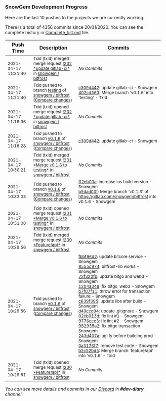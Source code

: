 
### SnowGem Development Progress

Here are the last 10 pushes to the projects we are currently working.

There is a total of 4356 commits since 20/01/2020. You can see the complete history in
 [Complete_list.md](Complete_list.md) file.

| Push Time | Description | Commits |
| --- | --- | --- |
| <sub>2021-04-17 11:21:40</sub> | <sub>Txid (txid) merged merge request [\!232 \*update gitlab\-ci\*](https://gitlab.com/snowgem/bitfrost/-/merge_requests/232) in [snowgem / bitfrost](https://gitlab.com/snowgem/bitfrost)</sub> | <sub>_No Commits_</sub> |
| <sub>2021-04-17 11:21:40</sub> | <sub>Txid pushed to branch [testing](https://gitlab.com/snowgem/bitfrost/commits/testing) of [snowgem / bitfrost](https://gitlab.com/snowgem/bitfrost) ([Compare changes](https://gitlab.com/snowgem/bitfrost/compare/e571414bffd056fafcc88ca464f1a8303d14c191...402cd563847efefaee361e22fb943d976ede517b))</sub> | <sub>[c309d442](https://gitlab.com/snowgem/bitfrost/-/commit/c309d4427e0ff9c756d5e9e012e9bdc47ee7f958): update gitlab-ci - Snowgem<br>[402cd563](https://gitlab.com/snowgem/bitfrost/-/commit/402cd563847efefaee361e22fb943d976ede517b): Merge branch 'v0.1.6' into 'testing' - Txid</sub> |
| <sub>2021-04-17 11:18:36</sub> | <sub>Txid (txid) opened merge request [\!232 \*update gitlab\-ci\*](https://gitlab.com/snowgem/bitfrost/-/merge_requests/232) in [snowgem / bitfrost](https://gitlab.com/snowgem/bitfrost)</sub> | <sub>_No Commits_</sub> |
| <sub>2021-04-17 11:18:28</sub> | <sub>Txid pushed to branch [v0\.1\.6](https://gitlab.com/snowgem/bitfrost/commits/v0.1.6) of [snowgem / bitfrost](https://gitlab.com/snowgem/bitfrost) ([Compare changes](https://gitlab.com/snowgem/bitfrost/compare/b5dad00f9f7f5a2c2726612f3eb608f16e97c0fb...c309d4427e0ff9c756d5e9e012e9bdc47ee7f958))</sub> | <sub>[c309d442](https://gitlab.com/snowgem/bitfrost/-/commit/c309d4427e0ff9c756d5e9e012e9bdc47ee7f958): update gitlab-ci - Snowgem</sub> |
| <sub>2021-04-17 10:36:21</sub> | <sub>Txid (txid) merged merge request [\!231 \*Merge v0\.1\.6 to testing\*](https://gitlab.com/snowgem/bitfrost/-/merge_requests/231) in [snowgem / bitfrost](https://gitlab.com/snowgem/bitfrost)</sub> | <sub>_No Commits_</sub> |
| <sub>2021-04-17 10:33:03</sub> | <sub>Txid pushed to branch [v0\.1\.6](https://gitlab.com/snowgem/bitfrost/commits/v0.1.6) of [snowgem / bitfrost](https://gitlab.com/snowgem/bitfrost) ([Compare changes](https://gitlab.com/snowgem/bitfrost/compare/b2c52bd586b3f8e2b987d1bc4fdf29e10cfcd190...b5dad00f9f7f5a2c2726612f3eb608f16e97c0fb))</sub> | <sub>[ff2eb03a](https://gitlab.com/snowgem/bitfrost/-/commit/ff2eb03a362463637e7e7388711dfe90db1d5766): increase ios build version - Snowgem<br>[b5dad00f](https://gitlab.com/snowgem/bitfrost/-/commit/b5dad00f9f7f5a2c2726612f3eb608f16e97c0fb): Merge branch 'v0.1.6' of https://gitlab.com/snowgem/bitfrost into v0.1.6 - Snowgem</sub> |
| <sub>2021-04-17 10:31:00</sub> | <sub>Txid (txid) opened merge request [\!231 \*Merge v0\.1\.6 to testing\*](https://gitlab.com/snowgem/bitfrost/-/merge_requests/231) in [snowgem / bitfrost](https://gitlab.com/snowgem/bitfrost)</sub> | <sub>_No Commits_</sub> |
| <sub>2021-04-17 10:29:56</sub> | <sub>Txid (txid) merged merge request [\!230 \*Feature/api\*](https://gitlab.com/snowgem/bitfrost/-/merge_requests/230) in [snowgem / bitfrost](https://gitlab.com/snowgem/bitfrost)</sub> | <sub>_No Commits_</sub> |
| <sub>2021-04-17 10:29:56</sub> | <sub>Txid pushed to branch [v0\.1\.6](https://gitlab.com/snowgem/bitfrost/commits/v0.1.6) of [snowgem / bitfrost](https://gitlab.com/snowgem/bitfrost) ([Compare changes](https://gitlab.com/snowgem/bitfrost/compare/34be5df5f092dfeb53e3668a679400d3abbabacf...b2c52bd586b3f8e2b987d1bc4fdf29e10cfcd190))</sub> | <sub>[fbbf96d2](https://gitlab.com/snowgem/bitfrost/-/commit/fbbf96d203706afae1081e235428e745d03e8707): update bitcore service - Snowgem<br>[8555c974](https://gitlab.com/snowgem/bitfrost/-/commit/8555c97438a6fa8c96aba6ebd7df8b7d32cec1af): bitfrost-lib works - Snowgem<br>[72f320fb](https://gitlab.com/snowgem/bitfrost/-/commit/72f320fba32c4ac721f6da340461e851e233213b): update bitgo and web3 - Snowgem<br>[1204a349](https://gitlab.com/snowgem/bitfrost/-/commit/1204a349b09b165d1c771e1dcd60b6cb85305ac5): fix bitgo, web3 - Snowgem<br>[b7f07f11](https://gitlab.com/snowgem/bitfrost/-/commit/b7f07f11eb8cc3cdbe196df8388246ca5822554a): throw error for transaction failure - Snowgem<br>[c639f395](https://gitlab.com/snowgem/bitfrost/-/commit/c639f395226ae9614f0d5d6b19313f365c390568): update libs after build - Snowgem<br>[d49ccd94](https://gitlab.com/snowgem/bitfrost/-/commit/d49ccd94f113360eb6552ffc1104c7714fc3bbaf): update .gitignore - Snowgem<br>[02cb013d](https://gitlab.com/snowgem/bitfrost/-/commit/02cb013ddf85415771cf9ac66ad555c8aba38f38): fix lint #1 - Snowgem<br>[9776ece3](https://gitlab.com/snowgem/bitfrost/-/commit/9776ece37e8b15e40b49e46c733d7aceabb2a791): fix lint #2 - Snowgem<br>[982935a2](https://gitlab.com/snowgem/bitfrost/-/commit/982935a253a845dd3c65547b2560cefd6dddbb5c): fix bitgo transaction - Snowgem<br>[243d407a](https://gitlab.com/snowgem/bitfrost/-/commit/243d407a5d8bbddca7e308a7ca29538194152394): uglify before building prod - Snowgem<br>[0a3176f7](https://gitlab.com/snowgem/bitfrost/-/commit/0a3176f7c64a41bbb36699d23a63fd551c1653c0): remove test code - Snowgem<br>[b2c52bd5](https://gitlab.com/snowgem/bitfrost/-/commit/b2c52bd586b3f8e2b987d1bc4fdf29e10cfcd190): Merge branch 'feature/api' into 'v0.1.6' - Txid</sub> |
| <sub>2021-04-17 10:26:51</sub> | <sub>Txid (txid) opened merge request [\!230 \*Feature/api\*](https://gitlab.com/snowgem/bitfrost/-/merge_requests/230) in [snowgem / bitfrost](https://gitlab.com/snowgem/bitfrost)</sub> | <sub>_No Commits_</sub> |

_You can see more details and commits in our [Discord](https://discord.gg/zumGnbg) in **#dev-diary** channel._
